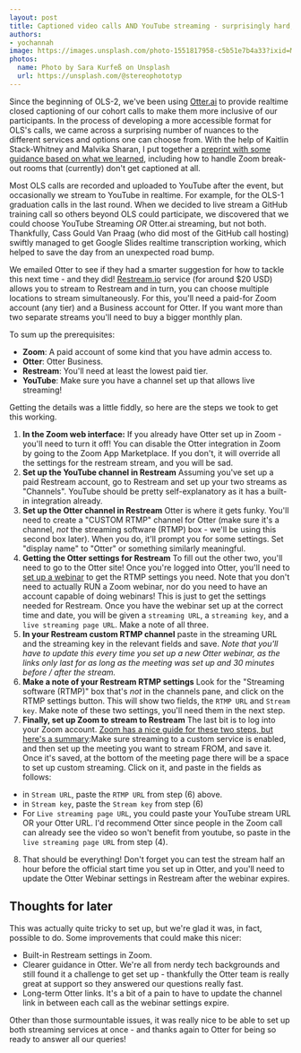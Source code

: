 ```yaml
---
layout: post
title: Captioned video calls AND YouTube streaming - surprisingly hard, but achievable
authors:
- yochannah
image: https://images.unsplash.com/photo-1551817958-c5b51e7b4a33?ixid=MXwxMjA3fDB8MHxwaG90by1wYWdlfHx8fGVufDB8fHw%3D&ixlib=rb-1.2.1&auto=format&fit=crop&w=1650&q=80
photos:
  name: Photo by Sara Kurfeß on Unsplash
  url: https://unsplash.com/@stereophototyp
---
```


Since the beginning of OLS-2, we've been using [Otter.ai](https://otter.ai/) to provide realtime closed captioning of our cohort calls to make them more inclusive of our participants. In the process of developing a more accessible format for OLS's calls, we came across a surprising number of nuances to the different services and options one can choose from. With the help of Kaitlin Stack-Whitney and Malvika Sharan, I put together a [preprint with some guidance based on what we learned](http://10.31219/osf.io/k3bfn), including how to handle Zoom break-out rooms that (currently) don't get captioned at all.

Most OLS calls are recorded and uploaded to YouTube after the event, but occasionally we stream to YouTube in realtime. For example, for the OLS-1 graduation calls in the last round. When we decided to live stream a GitHub training call so others beyond OLS could participate, we discovered that we could choose YouTube Streaming _OR_ Otter.ai streaming, but not both. Thankfully, Cass Gould Van Praag (who did most of the GitHub call hosting) swiftly managed to get Google Slides realtime transcription working, which helped to save the day from an unexpected road bump.

We emailed Otter to see if they had a smarter suggestion for how to tackle this next time - and they did! [Restream.io](https://restream.io/) service (for around $20 USD) allows you to stream to Restream and in turn, you can choose multiple locations to stream simultaneously. For this, you'll need a paid-for Zoom account (any tier) and a Business account for Otter. If you want more than two separate streams you'll need to buy a bigger monthly plan.

To sum up the prerequisites:
- **Zoom**: A paid account of some kind that you have admin access to.
- **Otter**: Otter Business.
- **Restream**: You'll need at least the lowest paid tier.
- **YouTube**: Make sure you have a channel set up that allows live streaming!

Getting the details was a little fiddly, so here are the steps we took to get this working.

1. **In the Zoom web interface:** If you already have Otter set up in Zoom - you'll need to turn it off! You can disable the Otter integration in Zoom by going to the Zoom App Marketplace. If you don't, it will override all the settings for the restream stream, and you will be sad.
2. **Set up the YouTube channel in Restream** Assuming you've set up a paid Restream account, go to Restream and set up your two streams as "Channels". YouTube should be pretty self-explanatory as it has a built-in integration already.
3. **Set up the Otter channel in Restream** Otter is where it gets funky. You'll need to create a "CUSTOM RTMP" channel for Otter (make sure it's a channel, _not_ the streaming software (RTMP) box - we'll be using this second box later). When you do, it'll prompt you for some settings. Set "display name" to "Otter" or something similarly meaningful.
4. **Getting the Otter settings for Restream** To fill out the other two, you'll need to go to the Otter site! Once you're logged into Otter, you'll need to [set up a webinar](https://blog.otter.ai/zoom-webinars/) to get the RTMP settings you need. Note that you don't need to actually RUN a Zoom webinar, nor do you need to have an account capable of doing webinars! This is just to get the settings needed for Restream. Once you have the webinar set up at the correct time and date, you will be given a `streaming URL`, a `streaming key`, and a `live streaming page URL`. Make a note of all three.
5. **In your Restream custom RTMP channel** paste in the streaming URL and the streaming key in the relevant fields and save. _Note that you'll have to update this every time you set up a new Otter webinar, as the links only last for as long as the meeting was set up and 30 minutes before / after the stream._
6. **Make a note of your Restream RTMP settings** Look for the "Streaming software (RTMP)" box that's _not_ in the channels pane, and click on the RTMP settings button. This will show two fields, the `RTMP URL` and `Stream key`. Make note of these two settings, you'll need them in the next step.
7. **Finally, set up Zoom to stream to Restream** The last bit is to log into your Zoom account. [Zoom has a nice guide for these two steps, but here's a summary](https://support.zoom.us/hc/en-us/articles/115001777826-Live-Streaming-Meetings-or-Webinars-Using-a-Custom-Service):Make sure streaming to a custom service is enabled, and then set up the meeting you want to stream FROM, and save it. Once it's saved, at the bottom of the meeting page there will be a space to set up custom streaming.  Click on it, and paste in the fields as follows:
  - in `Stream URL`, paste the `RTMP URL` from step (6) above.
  - in `Stream key`, paste the `Stream key` from step (6)
  - For `Live streaming page URL`, you could paste your YouTube stream URL OR your Otter URL. I'd recommend Otter since people in the Zoom call can already see the video so won't benefit from youtube, so paste in the `live streaming page URL` from step (4).
8. That should be everything! Don't forget you can test the stream half an hour before the official start time you set up in Otter, and you'll need to update the Otter Webinar settings in Restream after the webinar expires.

## Thoughts for later

This was actually quite tricky to set up, but we're glad it was, in fact, possible to do. Some improvements that could make this nicer:

- Built-in Restream settings in Zoom.
- Clearer guidance in Otter. We're all from nerdy tech backgrounds and still found it a challenge to get set up - thankfully the Otter team is really great at support so they answered our questions really fast.
- Long-term Otter links. It's a bit of a pain to have to update the channel link in between each call as the webinar settings expire.

Other than those surmountable issues, it was really nice to be able to set up both streaming services at once - and thanks again to Otter for being so ready to answer all our queries!
